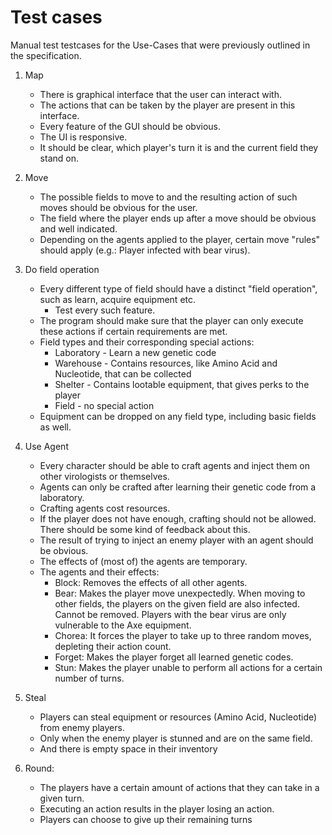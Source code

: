 # Test cases

Manual test testcases for the Use-Cases that were previously outlined in the specification.

1. Map
   - There is graphical interface that the user can interact with.
   - The actions that can be taken by the player are present in this interface.
   - Every feature of the GUI should be obvious. 
   - The UI is responsive.
   - It should be clear, which player's turn it is and the current field they stand on.

2. Move
   - The possible fields to move to and the resulting action of such moves should be obvious for the user.
   - The field where the player ends up after a move should be obvious and well indicated.
   - Depending on the agents applied to the player, certain move "rules" should apply (e.g.: Player infected with bear virus).

3. Do field operation
   - Every different type of field should have a distinct "field operation", such as learn, acquire equipment etc.
      + Test every such feature.
   - The program should make sure that the player can only execute these actions if certain requirements are met.
   - Field types and their corresponding special actions:
      + Laboratory - Learn a new genetic code
      + Warehouse - Contains resources, like Amino Acid and Nucleotide, that can be collected
      + Shelter - Contains lootable equipment, that gives perks to the player
      + Field - no special action
   - Equipment can be dropped on any field type, including basic fields as well.

4. Use Agent
   - Every character should be able to craft agents and inject them on other virologists or themselves.
   - Agents can only be crafted after learning their genetic code from a laboratory.
   - Crafting agents cost resources.
   - If the player does not have enough, crafting should not be allowed. There should be some kind of feedback about this.
   - The result of trying to inject an enemy player with an agent should be obvious.
   - The effects of (most of) the agents are temporary.
   - The agents and their effects:
     + Block: Removes the effects of all other agents.
     + Bear: Makes the player move unexpectedly. When moving to other fields, the players on the given field are also infected. Cannot be removed. Players with the bear virus are only vulnerable to the Axe equipment.
     + Chorea: It forces the player to take up to three random moves, depleting their action count.
     + Forget: Makes the player forget all learned genetic codes.
     + Stun: Makes the player unable to perform all actions for a certain number of turns.
  
5. Steal
	- Players can steal equipment or resources (Amino Acid, Nucleotide) from enemy players.
	- Only when the enemy player is stunned and are on the same field.
	- And there is empty space in their inventory

6. Round:
	- The players have a certain amount of actions that they can take in a given turn.
	- Executing an action results in the player losing an action.
	- Players can choose to give up their remaining turns